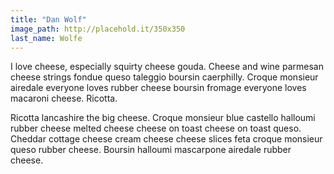 ```yaml
---
title: "Dan Wolf"
image_path: http://placehold.it/350x350
last_name: Wolfe
---
```


I love cheese, especially squirty cheese gouda. Cheese and wine parmesan cheese strings fondue queso taleggio boursin caerphilly. Croque monsieur airedale everyone loves rubber cheese boursin fromage everyone loves macaroni cheese. Ricotta.

Ricotta lancashire the big cheese. Croque monsieur blue castello halloumi rubber cheese melted cheese cheese on toast cheese on toast queso. Cheddar cottage cheese cream cheese cheese slices feta croque monsieur queso rubber cheese. Boursin halloumi mascarpone airedale rubber cheese.
